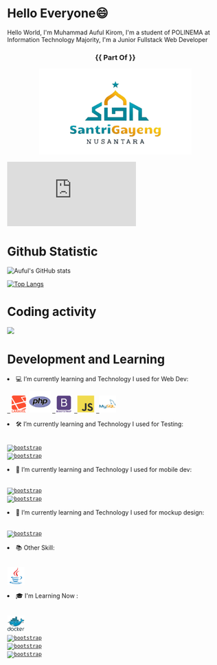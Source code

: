 # Hello Everyone😄

Hello World, I'm Muhammad Auful Kirom, I'm a student of POLINEMA at Information Technology Majority, I'm a Junior Fullstack Web Developer

<h3 align="center">{{ Part Of }}</h3>
<div style="text-align:center"><p align="center"><img src="https://github.com/Auful01/auful01/blob/main/sgn.png" height="200"/></p></div>

<p><embed src="https://wakatime.com/share/@MRXTech/118dc83e-fde2-48f1-a47a-b99704d5ce37.svg"></embed></p>

<!--
**Auful01/auful01** is a ✨ _special_ ✨ repository because its `README.md` (this file) appears on your GitHub profile.

Here are some ideas to get you started:

- 🔭 I’m currently working on ...
- 🌱 I’m currently learning ...
- 👯 I’m looking to collaborate on ...
- 🤔 I’m looking for help with ...
- 💬 Ask me about ...
- 📫 How to reach me: ...
- 😄 Pronouns: ...
- ⚡ Fun fact: ...
-->

# Github Statistic

![Auful's GitHub stats](https://github-readme-stats.vercel.app/api?username=auful01&show_icons=true&theme=radical)

[![Top Langs](https://github-readme-stats.vercel.app/api/top-langs/?username=auful01&layout=compact&&theme=radical)](https://github.com/auful01/github-readme-stats)


# Coding activity

<img src="https://wakatime.com/share/@MRXTech/118dc83e-fde2-48f1-a47a-b99704d5ce37.svg" height="500px">



# Development and Learning

<li>💻 I’m currently learning and Technology I used for Web Dev:
<p align="left"> 
  <code><a target="_blank" rel="noopener noreferrer" href="https://raw.githubusercontent.com/devicons/devicon/master/icons/laravel/laravel-plain-wordmark.svg"> <img style="text-align" src="https://raw.githubusercontent.com/devicons/devicon/master/icons/laravel/laravel-plain-wordmark.svg" alt="bootstrap" width="40" height="40"/></a></code>
  <code><a target="_blank" rel="noopener noreferrer" href="https://raw.githubusercontent.com/github/explore/80688e429a7d4ef2fca1e82350fe8e3517d3494d/topics/php/php.png"><img height="50" src="https://raw.githubusercontent.com/github/explore/80688e429a7d4ef2fca1e82350fe8e3517d3494d/topics/php/php.png" style="max-width: 100%;"></a></code>
  <code><a target="_blank" rel="noopener noreferrer" href="https://raw.githubusercontent.com/github/explore/80688e429a7d4ef2fca1e82350fe8e3517d3494d/topics/php/php.png"> <img style="text-align" src="https://raw.githubusercontent.com/devicons/devicon/master/icons/bootstrap/bootstrap-plain-wordmark.svg" alt="bootstrap" width="40" height="40"/></a></code>
  <code><a target="_blank" rel="noopener noreferrer" href="https://raw.githubusercontent.com/github/explore/80688e429a7d4ef2fca1e82350fe8e3517d3494d/topics/php/php.png"> <img style="text-align" src="https://raw.githubusercontent.com/devicons/devicon/master/icons/javascript/javascript-original.svg" alt="bootstrap" width="40" height="40"/></a></code> 
  <code><a target="_blank" rel="noopener noreferrer" href="https://raw.githubusercontent.com/github/explore/80688e429a7d4ef2fca1e82350fe8e3517d3494d/topics/php/php.png"> <img style="text-align" src="https://raw.githubusercontent.com/devicons/devicon/master/icons/mysql/mysql-original-wordmark.svg" alt="bootstrap" width="40" height="40"/></a></code>
  </p>
 </li>

<li>🛠️ I’m currently learning and Technology I used for Testing:
 
<code><a target="_blank" rel="noopener noreferrer" href="https://raw.githubusercontent.com/github/explore/80688e429a7d4ef2fca1e82350fe8e3517d3494d/topics/php/php.png"> <img style="text-align" src="https://www.vectorlogo.zone/logos/getpostman/getpostman-icon.svg" alt="bootstrap" width="40" height="40"/></a></code>
<code><a target="_blank" rel="noopener noreferrer" href="https://raw.githubusercontent.com/github/explore/80688e429a7d4ef2fca1e82350fe8e3517d3494d/topics/php/php.png"> <img style="text-align" src="https://raw.githubusercontent.com/simple-icons/simple-icons/6e46ec1fc23b60c8fd0d2f2ff46db82e16dbd75f/icons/cypress.svg" alt="bootstrap" width="40" height="40"/></a></code>
</li>
<li>
📱 I’m currently learning and Technology I used for mobile dev:
  
<code><a target="_blank" rel="noopener noreferrer" href="https://raw.githubusercontent.com/github/explore/80688e429a7d4ef2fca1e82350fe8e3517d3494d/topics/php/php.png"> <img style="text-align" src="https://www.vectorlogo.zone/logos/flutterio/flutterio-icon.svg" alt="bootstrap" width="40" height="40"/></a></code>
<code><a target="_blank" rel="noopener noreferrer" href="https://raw.githubusercontent.com/github/explore/80688e429a7d4ef2fca1e82350fe8e3517d3494d/topics/php/php.png"> <img style="text-align" src="https://www.vectorlogo.zone/logos/dartlang/dartlang-icon.svg" alt="bootstrap" width="40" height="40"/></a></code>

 </li>
 <li>
🎨 I’m currently learning and Technology I used for mockup design:
 
<code><a target="_blank" rel="noopener noreferrer" href="https://raw.githubusercontent.com/github/explore/80688e429a7d4ef2fca1e82350fe8e3517d3494d/topics/php/php.png"> <img style="text-align" src="https://cdn.worldvectorlogo.com/logos/adobe-xd.svg" alt="bootstrap" width="40" height="40"/></a></code>
</li>
 <li>
📚 Other Skill:
  
<code><a target="_blank" rel="noopener noreferrer" href="https://raw.githubusercontent.com/github/explore/80688e429a7d4ef2fca1e82350fe8e3517d3494d/topics/php/php.png"> <img style="text-align" src="https://raw.githubusercontent.com/devicons/devicon/master/icons/java/java-original.svg" alt="bootstrap" width="40" height="40"/></a></code>
</li>

<li>
🎓 I'm Learning Now :
  
<code><a target="_blank" rel="noopener noreferrer" href="https://raw.githubusercontent.com/github/explore/80688e429a7d4ef2fca1e82350fe8e3517d3494d/topics/php/php.png"> <img style="text-align" src="https://raw.githubusercontent.com/devicons/devicon/master/icons/docker/docker-original-wordmark.svg" alt="bootstrap" width="40" height="40"/></a></code>
<code><a target="_blank" rel="noopener noreferrer" href="https://raw.githubusercontent.com/github/explore/80688e429a7d4ef2fca1e82350fe8e3517d3494d/topics/php/php.png"> <img style="text-align" src="https://www.svgrepo.com/show/6894/cloud-computing.svg" alt="bootstrap" width="40" height="40"/></a></code>
<code><a target="_blank" rel="noopener noreferrer" href="https://raw.githubusercontent.com/github/explore/80688e429a7d4ef2fca1e82350fe8e3517d3494d/topics/php/php.png"> <img style="text-align" src="https://www.svgrepo.com/show/354792/android.svg" alt="bootstrap" width="40" height="40"/></a></code>
  <code><a target="_blank" rel="noopener noreferrer" href="https://raw.githubusercontent.com/github/explore/80688e429a7d4ef2fca1e82350fe8e3517d3494d/topics/php/php.png"> <img style="text-align" src="https://icons.iconarchive.com/icons/dakirby309/simply-styled/256/Microsoft-Visual-Studio-icon.png" alt="bootstrap" width="40" height="40"/></a></code>
 </li>
 

 
